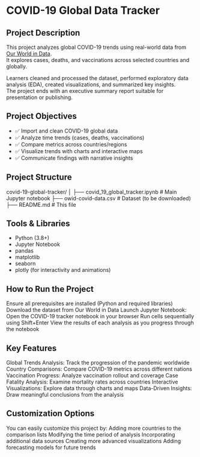 # COVID-19 Global Data Tracker

## Project Description
This project analyzes global COVID-19 trends using real-world data from [Our World in Data](https://ourworldindata.org/covid-deaths).  
It explores cases, deaths, and vaccinations across selected countries and globally.  

Learners cleaned and processed the dataset, performed exploratory data analysis (EDA), created visualizations, and summarized key insights.  
The project ends with an executive summary report suitable for presentation or publishing.



##  Project Objectives
- ✅ Import and clean COVID-19 global data  
- ✅ Analyze time trends (cases, deaths, vaccinations)  
- ✅ Compare metrics across countries/regions  
- ✅ Visualize trends with charts and interactive maps  
- ✅ Communicate findings with narrative insights  



## Project Structure
covid-19-global-tracker/
│
├── covid_19_global_tracker.ipynb  # Main Jupyter notebook
├── owid-covid-data.csv            # Dataset (to be downloaded)
├── README.md                      # This file
                    



## Tools & Libraries
- Python (3.8+)  
- Jupyter Notebook  
- pandas  
- matplotlib  
- seaborn  
- plotly (for interactivity and animations)

## How to Run the Project
  Ensure all prerequisites are installed (Python and required libraries)
  Download the dataset from Our World in Data
  Launch Jupyter Notebook:
  Open the COVID-19 tracker notebook in your browser
  Run cells sequentially using Shift+Enter
  View the results of each analysis as you progress through the notebook

##  Key Features
Global Trends Analysis: Track the progression of the pandemic worldwide
Country Comparisons: Compare COVID-19 metrics across different nations
Vaccination Progress: Analyze vaccination rollout and coverage
Case Fatality Analysis: Examine mortality rates across countries
Interactive Visualizations: Explore data through charts and maps
Data-Driven Insights: Draw meaningful conclusions from the analysis

## Customization Options
You can easily customize this project by:
Adding more countries to the comparison lists
Modifying the time period of analysis
Incorporating additional data sources
Creating more advanced visualizations
Adding forecasting models for future trends


